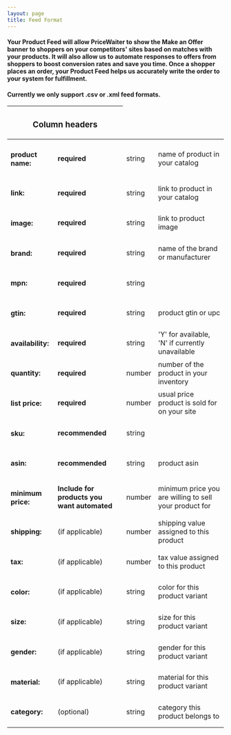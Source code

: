 ```yaml
---
layout: page
title: Feed Format
---
```


<h4><p>
    Your Product Feed will allow PriceWaiter to show the Make an Offer banner to shoppers on your competitors' sites based on matches with your products. It will also allow us to automate responses to offers from shoppers to boost conversion rates and save you time. Once a shopper places an order, your Product Feed helps us accurately write the order to your system for fulfillment.
</p></h4>

<h4><p>
    Currently we only support .csv or .xml feed formats.
</p></h4>

<table>
    <thead>
        <tr>
            <th colspan="2"><h3>Column headers</h3></th>
        </tr>
    </thead>
    <tbody>
        <tr>
            <td><h4>product name:</h4></td>
            <td><strong>required</strong></td>
            <td>string</td>
            <td>name of product in your catalog</td>
        </tr>
        <tr>
            <td><h4>link:</h4></td>
            <td><strong>required</strong></td>
            <td>string</td>
            <td>link to product in your catalog</td>
        </tr>
        <tr>
            <td><h4>image:</h4></td>
            <td><strong>required</strong></td>
            <td>string</td>
            <td>link to product image</td>
        </tr>
        <tr>
            <td><h4>brand:</h4></td>
            <td><strong>required</strong></td>
            <td>string</td>
            <td>name of the brand or manufacturer</td>
        </tr>
        <tr>
            <td><h4>mpn:</h4></td>
            <td><strong>required</strong></td>
            <td>string</td>
            <td></td>
        </tr>        
        <tr>
            <td><h4>gtin:</h4></td>
            <td><strong>required</strong></td>
            <td>string</td>
            <td>product gtin or upc</td>
        </tr>        
        <tr>
            <td><h4>availability:</h4></td>
            <td><strong>required</strong></td>
            <td>string</td>
            <td>'Y' for available, 'N' if currently unavailable</td>
        </tr>
        <tr>
            <td><h4>quantity:</h4></td>
            <td><strong>required</strong></td>
            <td>number</td>
            <td>number of the product in your inventory</td>
        </tr>
        <tr>
            <td><h4>list price:</h4></td>
            <td><strong>required</strong></td>
            <td>number</td>
            <td>usual price product is sold for on your site</td>
        </tr>
        <tr>
            <td><h4>sku:</h4></td>
            <td><strong>recommended</strong></td>
            <td>string</td>
            <td></td>
        </tr>
        <tr>
            <td><h4>asin:</h4></td>
            <td><strong>recommended</strong></td>
            <td>string</td>
            <td>product asin</td>
        </tr>
        <tr>
            <td><h4>minimum price:</h4></td>
            <td><strong>Include for products you want automated</strong></td>
            <td>number</td>
            <td>minimum price you are willing to sell your product for</td>
        </tr>
        <tr>
            <td><h4>shipping:</h4></td>
            <td>(if applicable)</td>
            <td>number</td>
            <td>shipping value assigned to this product</td>
        </tr>
        <tr>
            <td><h4>tax:</h4></td>
            <td>(if applicable)</td>
            <td>number</td>
            <td>tax value assigned to this product</td>
        </tr>
        <tr>
            <td><h4>color:</h4></td>
            <td>(if applicable)</td>
            <td>string</td>
            <td>color for this product variant</td>
        </tr>
        <tr>
            <td><h4>size:</h4></td>
            <td>(if applicable)</td>
            <td>string</td>
            <td>size for this product variant</td>
        </tr>
        <tr>
            <td><h4>gender:</h4></td>
            <td>(if applicable)</td>
            <td>string</td>
            <td>gender for this product variant</td>
        </tr>
        <tr>
            <td><h4>material:</h4></td>
            <td>(if applicable)</td>
            <td>string</td>
            <td>material for this product variant</td>
        </tr>
        <tr>
            <td><h4>category:</h4></td>
            <td>(optional)</td>
            <td>string</td>
            <td>category this product belongs to</td>
        </tr>
    </tbody>
</table>
